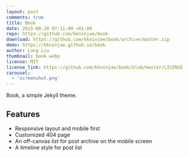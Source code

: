 ```yaml
---
layout: post
comments: true
title: Book
date: 2015-08-28 07:11:00 +01:00
repo: https://github.com/kkninjae/book
download: https://github.com/kkninjae/book/archive/master.zip
demo: https://kkninjae.github.io/book
author: Lang Liu
thumbnail: book.webp
license: MIT
license_link: https://github.com/kkninjae/book/blob/master/LICENSE
carousel:
  - 'screenshot.png'
---
```


Book, a simple Jekyll theme.

## Features

* Responsive layout and mobile first
* Customized 404 page
* An off-canvas list for post archive on the mobile screen
* A timeline style for post list
